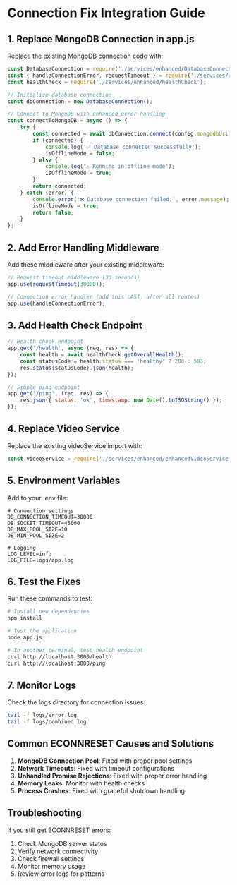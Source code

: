 
# Connection Fix Integration Guide

## 1. Replace MongoDB Connection in app.js

Replace the existing MongoDB connection code with:

```javascript
const DatabaseConnection = require('./services/enhanced/DatabaseConnection');
const { handleConnectionError, requestTimeout } = require('./services/enhanced/errorHandling');
const healthCheck = require('./services/enhanced/healthCheck');

// Initialize database connection
const dbConnection = new DatabaseConnection();

// Connect to MongoDB with enhanced error handling
const connectToMongoDB = async () => {
    try {
        const connected = await dbConnection.connect(config.mongodbUri);
        if (connected) {
            console.log('✅ Database connected successfully');
            isOfflineMode = false;
        } else {
            console.log('⚠️ Running in offline mode');
            isOfflineMode = true;
        }
        return connected;
    } catch (error) {
        console.error('❌ Database connection failed:', error.message);
        isOfflineMode = true;
        return false;
    }
};
```

## 2. Add Error Handling Middleware

Add these middleware after your existing middleware:

```javascript
// Request timeout middleware (30 seconds)
app.use(requestTimeout(30000));

// Connection error handler (add this LAST, after all routes)
app.use(handleConnectionError);
```

## 3. Add Health Check Endpoint

```javascript
// Health check endpoint
app.get('/health', async (req, res) => {
    const health = await healthCheck.getOverallHealth();
    const statusCode = health.status === 'healthy' ? 200 : 503;
    res.status(statusCode).json(health);
});

// Simple ping endpoint
app.get('/ping', (req, res) => {
    res.json({ status: 'ok', timestamp: new Date().toISOString() });
});
```

## 4. Replace Video Service

Replace the existing videoService import with:

```javascript
const videoService = require('./services/enhanced/enhancedVideoService');
```

## 5. Environment Variables

Add to your .env file:

```
# Connection settings
DB_CONNECTION_TIMEOUT=30000
DB_SOCKET_TIMEOUT=45000
DB_MAX_POOL_SIZE=10
DB_MIN_POOL_SIZE=2

# Logging
LOG_LEVEL=info
LOG_FILE=logs/app.log
```

## 6. Test the Fixes

Run these commands to test:

```bash
# Install new dependencies
npm install

# Test the application
node app.js

# In another terminal, test health endpoint
curl http://localhost:3000/health
curl http://localhost:3000/ping
```

## 7. Monitor Logs

Check the logs directory for connection issues:

```bash
tail -f logs/error.log
tail -f logs/combined.log
```

## Common ECONNRESET Causes and Solutions

1. **MongoDB Connection Pool**: Fixed with proper pool settings
2. **Network Timeouts**: Fixed with timeout configurations
3. **Unhandled Promise Rejections**: Fixed with proper error handling
4. **Memory Leaks**: Monitor with health checks
5. **Process Crashes**: Fixed with graceful shutdown handling

## Troubleshooting

If you still get ECONNRESET errors:

1. Check MongoDB server status
2. Verify network connectivity
3. Check firewall settings
4. Monitor memory usage
5. Review error logs for patterns
